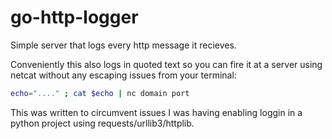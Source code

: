 # go-http-logger
Simple server that logs every http message it recieves.

Conveniently this also logs in quoted text so you can fire it at a server using netcat without any escaping issues from your terminal:

```bash
echo="...." ; cat $echo | nc domain port
```

This was written to circumvent issues I was having enabling loggin in a python project using requests/urllib3/httplib.

